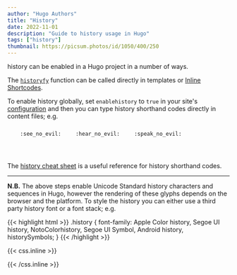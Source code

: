 ```yaml
---
author: "Hugo Authors"
title: "History"
date: 2022-11-01
description: "Guide to history usage in Hugo"
tags: ["history"]
thumbnail: https://picsum.photos/id/1050/400/250
---
```


history can be enabled in a Hugo project in a number of ways.

<!--more-->

The [`historyfy`](https://gohugo.io/functions/historyfy/) function can be called directly in templates or [Inline Shortcodes](https://gohugo.io/templates/shortcode-templates/#inline-shortcodes).

To enable history globally, set `enablehistory` to `true` in your site's [configuration](https://gohugo.io/getting-started/configuration/) and then you can type history shorthand codes directly in content files; e.g.

<p><span class="nowrap"><span class="historyfy">🙈</span> <code>:see_no_evil:</code></span>  <span class="nowrap"><span class="historyfy">🙉</span> <code>:hear_no_evil:</code></span>  <span class="nowrap"><span class="historyfy">🙊</span> <code>:speak_no_evil:</code></span></p>
<br>

The [history cheat sheet](http://www.history-cheat-sheet.com/) is a useful reference for history shorthand codes.

---

**N.B.** The above steps enable Unicode Standard history characters and sequences in Hugo, however the rendering of these glyphs depends on the browser and the platform. To style the history you can either use a third party history font or a font stack; e.g.

{{< highlight html >}}
.history {
font-family: Apple Color history, Segoe UI history, NotoColorhistory, Segoe UI Symbol, Android history, historySymbols;
}
{{< /highlight >}}

{{< css.inline >}}

<style>
.historyfy {
	font-family: Apple Color history, Segoe UI history, NotoColorhistory, Segoe UI Symbol, Android history, historySymbols;
	font-size: 2rem;
	vertical-align: middle;
}
@media screen and (max-width:650px) {
  .nowrap {
    display: block;
    margin: 25px 0;
  }
}
</style>

{{< /css.inline >}}
